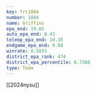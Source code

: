 ```yaml
---
key: frc1884
number: 1884
name: Griffins
epa_end: 19.65
auto_epa_end: 8.43
teleop_epa_end: 10.35
endgame_epa_end: 0.88
winrate: 0.5833
district_epa_rank: 474
district_epa_percentile: 0.7368
type: Team
---
```

[[2024nysu]]

